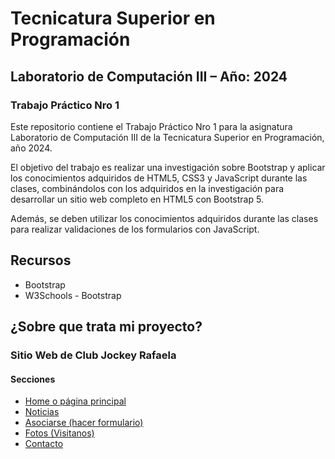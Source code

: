 # Tecnicatura Superior en Programación
## Laboratorio de Computación III – Año: 2024
### Trabajo Práctico Nro 1

Este repositorio contiene el Trabajo Práctico Nro 1 para la asignatura Laboratorio de Computación III de la Tecnicatura Superior en Programación, año 2024.

El objetivo del trabajo es realizar una investigación sobre Bootstrap y aplicar los conocimientos adquiridos de HTML5, CSS3 y JavaScript durante las clases, combinándolos con los adquiridos en la investigación para desarrollar un sitio web completo en HTML5 con Bootstrap 5.

Además, se deben utilizar los conocimientos adquiridos durante las clases para realizar validaciones de los formularios con JavaScript.

## Recursos
- Bootstrap
- W3Schools - Bootstrap

## ¿Sobre que trata mi proyecto?
### Sitio Web de Club Jockey Rafaela
#### **Secciones**
- [Home o página principal](/index.html)
- [Noticias](/news.html)
- [Asociarse (hacer formulario)](/form.html)
- [Fotos (Visitanos)](/about.html)
- [Contacto](/contact.html)
